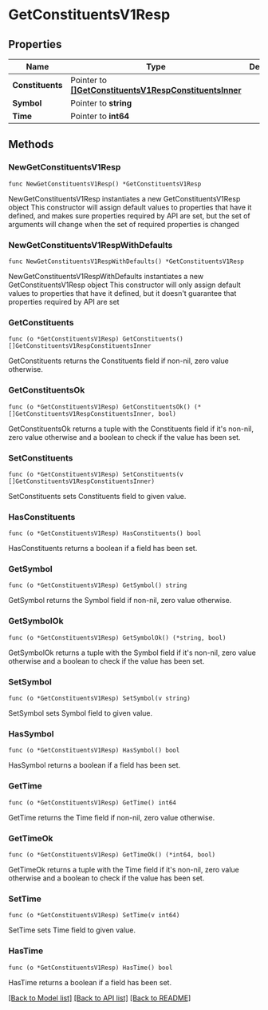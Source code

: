 # GetConstituentsV1Resp

## Properties

Name | Type | Description | Notes
------------ | ------------- | ------------- | -------------
**Constituents** | Pointer to [**[]GetConstituentsV1RespConstituentsInner**](GetConstituentsV1RespConstituentsInner.md) |  | [optional] 
**Symbol** | Pointer to **string** |  | [optional] 
**Time** | Pointer to **int64** |  | [optional] 

## Methods

### NewGetConstituentsV1Resp

`func NewGetConstituentsV1Resp() *GetConstituentsV1Resp`

NewGetConstituentsV1Resp instantiates a new GetConstituentsV1Resp object
This constructor will assign default values to properties that have it defined,
and makes sure properties required by API are set, but the set of arguments
will change when the set of required properties is changed

### NewGetConstituentsV1RespWithDefaults

`func NewGetConstituentsV1RespWithDefaults() *GetConstituentsV1Resp`

NewGetConstituentsV1RespWithDefaults instantiates a new GetConstituentsV1Resp object
This constructor will only assign default values to properties that have it defined,
but it doesn't guarantee that properties required by API are set

### GetConstituents

`func (o *GetConstituentsV1Resp) GetConstituents() []GetConstituentsV1RespConstituentsInner`

GetConstituents returns the Constituents field if non-nil, zero value otherwise.

### GetConstituentsOk

`func (o *GetConstituentsV1Resp) GetConstituentsOk() (*[]GetConstituentsV1RespConstituentsInner, bool)`

GetConstituentsOk returns a tuple with the Constituents field if it's non-nil, zero value otherwise
and a boolean to check if the value has been set.

### SetConstituents

`func (o *GetConstituentsV1Resp) SetConstituents(v []GetConstituentsV1RespConstituentsInner)`

SetConstituents sets Constituents field to given value.

### HasConstituents

`func (o *GetConstituentsV1Resp) HasConstituents() bool`

HasConstituents returns a boolean if a field has been set.

### GetSymbol

`func (o *GetConstituentsV1Resp) GetSymbol() string`

GetSymbol returns the Symbol field if non-nil, zero value otherwise.

### GetSymbolOk

`func (o *GetConstituentsV1Resp) GetSymbolOk() (*string, bool)`

GetSymbolOk returns a tuple with the Symbol field if it's non-nil, zero value otherwise
and a boolean to check if the value has been set.

### SetSymbol

`func (o *GetConstituentsV1Resp) SetSymbol(v string)`

SetSymbol sets Symbol field to given value.

### HasSymbol

`func (o *GetConstituentsV1Resp) HasSymbol() bool`

HasSymbol returns a boolean if a field has been set.

### GetTime

`func (o *GetConstituentsV1Resp) GetTime() int64`

GetTime returns the Time field if non-nil, zero value otherwise.

### GetTimeOk

`func (o *GetConstituentsV1Resp) GetTimeOk() (*int64, bool)`

GetTimeOk returns a tuple with the Time field if it's non-nil, zero value otherwise
and a boolean to check if the value has been set.

### SetTime

`func (o *GetConstituentsV1Resp) SetTime(v int64)`

SetTime sets Time field to given value.

### HasTime

`func (o *GetConstituentsV1Resp) HasTime() bool`

HasTime returns a boolean if a field has been set.


[[Back to Model list]](../README.md#documentation-for-models) [[Back to API list]](../README.md#documentation-for-api-endpoints) [[Back to README]](../README.md)


